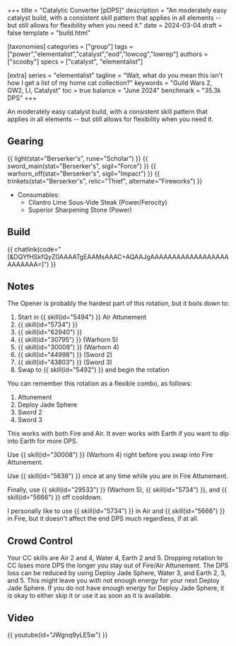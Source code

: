 +++
title = "Catalytic Converter [pDPS]"
description = "An moderately easy catalyst build, with a consistent skill pattern that applies in all elements -- but still allows for flexibility when you need it."
date = 2024-03-04
draft = false
template = "build.html"

[taxonomies]
categories = ["group"]
tags = ["power","elementalist","catalyst","eod","lowcog","lowrep"]
authors = ["scooby"]
specs = ["catalyst", "elementalist"]

[extra]
series = "elementalist"
tagline = "Wait, what do you mean this isn't how I get a list of my home cat collection?"
keywords = "Guild Wars 2, GW2, LI, Catalyst"
toc = true
balance = "June 2024"
benchmark = "35.3k DPS"
+++

An moderately easy catalyst build, with a consistent skill pattern that applies in all elements -- but still allows for flexibility when you need it.

## Gearing

{{ light(stat="Berserker's", rune="Scholar") }}
{{ sword_main(stat="Berserker's", sigil="Force") }}
{{ warhorn_off(stat="Berserker's", sigil="Impact") }}
{{ trinkets(stat="Berserker's", relic="Thief", alternate="Fireworks") }}

- Consumables:
  - Cilantro Lime Sous-Vide Steak (Power/Ferocity)
  - Superior Sharpening Stone (Power)

## Build

{{ chatlink(code="[&DQYfHSkfQyZ0AAAATgEAAMsAAAC+AQAAJgAAAAAAAAAAAAAAAAAAAAAAAAA=]") }}

## Notes

The Opener is probably the hardest part of this rotation, but it boils down to:

1. Start in {{ skill(id="5494") }} Air Attunement
1. {{ skill(id="5734") }}
1. {{ skill(id="62940") }}
1. {{ skill(id="30795") }} (Warhorn 5)
1. {{ skill(id="30008") }} (Warhorn 4)
1. {{ skill(id="44998") }} (Sword 2)
1. {{ skill(id="43803") }} (Sword 3)
1. Swap to {{ skill(id="5492") }} and begin the rotation

You can remember this rotation as a flexible combo, as follows:

1. Attunement
1. Deploy Jade Sphere
1. Sword 2
1. Sword 3

This works with both Fire and Air. It even works with Earth if you want to dip into Earth for more DPS.

Use {{ skill(id="30008") }} (Warhorn 4)
right before you swap into Fire Attunement.

Use {{ skill(id="5638") }} once at any time while you are in Fire Attunement.

Finally, use
{{ skill(id="29533") }} (Warhorn 5),
{{ skill(id="5734") }}, and 
{{ skill(id="5666") }} off cooldown.

I personally like to use
{{ skill(id="5734") }} in Air and
{{ skill(id="5666") }} in Fire, but it doesn't affect the end DPS much regardless, if at all.

## Crowd Control

Your CC skills are Air 2 and 4, Water 4, Earth 2 and 5. Dropping rotation to CC loses more DPS the longer you stay out of Fire/Air Attunement. The DPS loss can be reduced by using Deploy Jade Sphere, Water 3, and Earth 2, 3, and 5. This might leave you with not enough energy for your next Deploy Jade Sphere. If you do not have enough energy for Deploy Jade Sphere, it is okay to either skip it or use it as soon as it is available.

## Video

{{ youtube(id="JWgnq9yLE5w") }}

